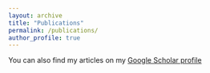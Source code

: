 ```yaml
---
layout: archive
title: "Publications"
permalink: /publications/
author_profile: true
---
```


You can also find my articles on my [Google Scholar profile](https://www.researchgate.net/profile/Workineh-Liyew-Tegegne?ev=hdr_xprf)
